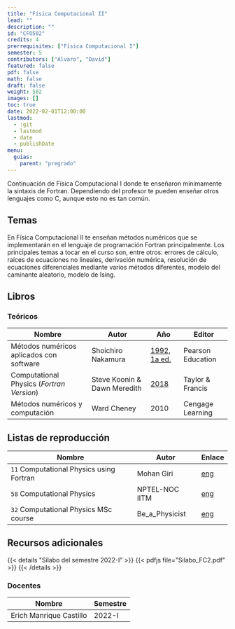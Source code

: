 ```yaml
---
title: "Física Computacional II"
lead: ""
description: ""
id: "CFO502"
credits: 4
prerrequisites: ["Física Computacional I"]
semester: 5
contributors: ["Alvaro", "David"]
featured: false
pdf: false
math: false
draft: false
weight: 502
images: []
toc: true
date: 2022-02-01T12:00:00
lastmod:
  - :git
  - lastmod
  - date
  - publishDate
menu:
  guias:
    parent: "pregrado"
---
```


Continuación de Física Computacional I donde te enseñaron mínimamente la sintaxis de Fortran. Dependiendo del profesor te pueden enseñar otros lenguajes como C, aunque esto no es tan común.

## Temas

En Física Computacional II te enseñan métodos numéricos que se implementarán en el lenguaje de programación Fortran principalmente. Los principales temas a tocar en el curso son, entre otros: errores de cálculo, raíces de ecuaciones no lineales, derivación numérica, resolución de ecuaciones diferenciales mediante varios métodos diferentes, modelo del caminante aleatorio, modelo de Ising.

## Libros

### Teóricos

| Nombre | Autor | Año | Editor |
| ------ | ----- | --- | ------ |
| Métodos numéricos aplicados con software|Shoichiro Nakamura | [1992, 1a ed.](https://drive.google.com/file/d/1pgpZ24-m2VqMWhNGA5ibfj4h26-qw43q/view?usp=sharing) | Pearson Education |
| Computational Physics (_Fortran Version_) | Steve Koonin & Dawn Meredith | [2018](https://drive.google.com/file/d/1jcS2cVgqITD76HJb8KX6FXx3MIJ4JFKD/view?usp=sharing) |Taylor & Francis | 
| Métodos numéricos y computación | Ward Cheney | 2010 | Cengage Learning |

## Listas de reproducción

| Nombre | Autor | Enlace |
| ------ | ----- | ------ |
| ```11``` Computational Physics using Fortran | Mohan Giri | [eng](https://www.youtube.com/playlist?list=PL7p7K-N4TmQsI7KgdyKyh19sXWTd8UC28) |
|  ```58``` Computational Physics | NPTEL-NOC IITM | [eng](https://www.youtube.com/playlist?list=PLyqSpQzTE6M8Lg4pPC2KKutByiFCR9kV0) |
|  ```32``` Computational Physics MSc course | Be_a_Physicist | [eng](https://www.youtube.com/playlist?list=PLJLcwUF3Yuc0kqgZTMXdWmAYeryJRk7lH) |

## Recursos adicionales

{{< details "Sílabo del semestre 2022-I" >}}
{{< pdfjs file="Silabo_FC2.pdf" >}}
{{< /details >}}

### Docentes

| Nombre | Semestre |
| ------ | -------- |
| Erich Manrique Castillo | 2022-I |
